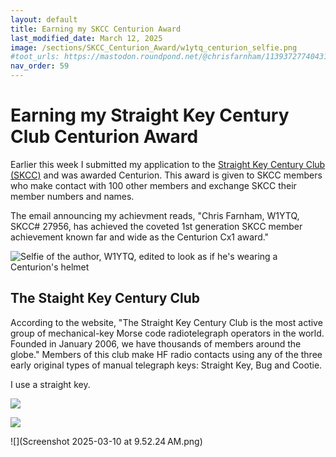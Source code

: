 ```yaml
---
layout: default
title: Earning my SKCC Centurion Award
last_modified_date: March 12, 2025
image: /sections/SKCC_Centurion_Award/w1ytq_centurion_selfie.png
#toot_urls: https://mastodon.roundpond.net/@chrisfarnham/113937277404318102
nav_order: 59
---
```


# Earning my Straight Key Century Club Centurion Award

Earlier this week I submitted my application to the [Straight Key Century Club (SKCC)](https://www.skccgroup.com/) 
and was awarded Centurion. 
This award is given to SKCC members who make contact with 100 other members and exchange SKCC their member numbers
and names.

The email announcing my achievment reads, "Chris Farnham, W1YTQ, SKCC# 27956, has achieved the coveted 1st generation
SKCC member achievement known far and wide as the Centurion Cx1 award."

![Selfie of the author, W1YTQ, edited to look as if he's wearing a Centurion's helmet](w1ytq_centurion_selfie.png)

## The Staight Key Century Club

According to the website, "The Straight Key Century Club is the most active group of mechanical-key Morse 
code radiotelegraph operators in the world. Founded in January 2006, we have thousands of members around the globe."
Members of this club make HF radio contacts using any of the three early original types of manual telegraph keys: 
Straight Key, Bug and Cootie.

I use a straight key. 

![](PXL_20231006_110746288.jpg)

![](PXL_20241229_004347523.jpg)

![](Screenshot 2025-03-10 at 9.52.24 AM.png)